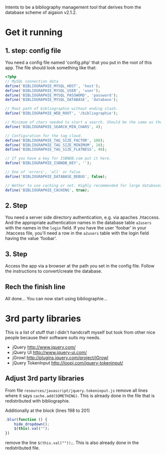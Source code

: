 Intents to be a bibliography management tool that derives from the database scheme of aigaion v2.1.2.

# Get it running #
## 1. step: config file ##

You need a config file named 'config.php' that you put in the root of this app. The file should look something like that:

```php
<?php
// MySQL connection data
define('BIBLIOGRAPHIE_MYSQL_HOST', 'host');
define('BIBLIOGRAPHIE_MYSQL_USER', 'user');
define('BIBLIOGRAPHIE_MYSQL_PASSWORD', 'password');
define('BIBLIOGRAPHIE_MYSQL_DATABASE', 'database');

// Root path of bibliographie without ending slash.
define('BIBLIOGRAPHIE_WEB_ROOT', '/bibliographie');

// Minimum of chars needed to start a search. Should be the same as the minimum length of MySQL fulltext index length.
define('BIBLIOGRAPHIE_SEARCH_MIN_CHARS', 4);

// Configuration for the tag cloud.
define('BIBLIOGRAPHIE_TAG_SIZE_FACTOR', 100);
define('BIBLIOGRAPHIE_TAG_SIZE_MINIMUM', 10);
define('BIBLIOGRAPHIE_TAG_SIZE_FLATNESS', 40);

// If you have a key for ISBNDB.com put it here.
define('BIBLIOGRAPHIE_ISBNDB_KEY', '');

// One of 'errors', 'all' or false
define('BIBLIOGRAPHIE_DATABASE_DEBUG', false);

// Wether to use caching or not. Highly recommended for large databases.
define('BIBLIOGRAPHIE_CACHING', true);
```

## 2. Step ##

You need a server side directory authentication, e.g. via apaches .htaccess. And the appropriate authentication names in the database table `a2users` with the names in the `login` field.
If you have the user 'foobar' in your .htaccess file, you'll need a row in the `a2users` table with the login field having the value 'foobar'.

## 3. Step ##

Access the app via a browser at the path you set in the config file. Follow the instructions to convert/create the database.

## Rech the finish line ##

All done... You can now start using bibliographie...

# 3rd party libraries #
This is a list of stuff that i didn't handcraft myself but took from other nice people because their software suits my needs.

* jQuery http://www.jquery.com/
* jQuery UI http://www.jquery-ui.com/
* jGrowl http://plugins.jquery.com/project/jGrowl
* jQuery TokenInput http://loopj.com/jquery-tokeninput/

## Adjust 3rd party libraries ##
From file `resources/javascript/jquery.tokeninput.js` remove all lines where it says `cache.add(SOMETHING)`. This is already done in the file that is redistributed with bibliographie.

Additionally at the block (lines 198 to 201)

```js
.blur(function () {
	hide_dropdown();
	$(this).val("");
})
```

remove the line `$(this.val(""));`. This is also already done in the redistributed file.